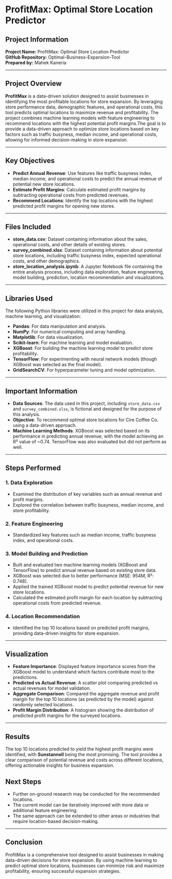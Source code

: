 # ProfitMax: Optimal Store Location Predictor

## Project Information

**Project Name:** ProfitMax: Optimal Store Location Predictor  
**GitHub Repository:** Optimal-Business-Expansion-Tool  
**Prepared by:** Mahek Kaneria  

---

## Project Overview
**ProfitMax** is a data-driven solution designed to assist businesses in identifying the most profitable locations for store expansion. By leveraging store performance data, demographic features, and operational costs, this tool predicts optimal locations to maximize revenue and profitability. The project combines machine learning models with feature engineering to recommend locations with the highest potential profit margins.The goal is to provide a data-driven approach to optimize store locations based on key factors such as traffic busyness, median income, and operational costs, allowing for informed decision-making in store expansion.

---

## Key Objectives

- **Predict Annual Revenue**: Use features like traffic busyness index, median income, and operational costs to predict the annual revenue of potential new store locations.
- **Estimate Profit Margins**: Calculate estimated profit margins by subtracting operational costs from predicted revenues.
- **Recommend Locations**: Identify the top locations with the highest predicted profit margins for opening new stores.

---

## Files Included

- **store_data.csv**: Dataset containing information about the sales, operational costs, and other details of existing stores.
- **survey_combined.xlsx**: Dataset containing information about potential store locations, including traffic busyness index, expected operational costs, and other demographics.
- **store_location_analysis.ipynb**: A Jupyter Notebook file containing the entire analysis process, including data exploration, feature engineering, model building, prediction, location recommendation and visualizations.


---

## Libraries Used

The following Python libraries were utilized in this project for data analysis, machine learning, and visualization:

- **Pandas**: For data manipulation and analysis.
- **NumPy**: For numerical computing and array handling.
- **Matplotlib**: For data visualization.
- **Scikit-learn**: For machine learning and model evaluation.
- **XGBoost**: For building the machine learning model to predict store profitability.
- **TensorFlow**: For experimenting with neural network models (though XGBoost was selected as the final model).
- **GridSearchCV**: For hyperparameter tuning and model optimization.

---

## Important Information

- **Data Sources**: The data used in this project, including `store_data.csv` and `survey_combined.xlsx`, is fictional and designed for the purpose of this analysis.
- **Objective**: To recommend optimal store locations for Cire Coffee Co. using a data-driven approach.
- **Machine Learning Methods**: XGBoost was selected based on its performance in predicting annual revenue, with the model achieving an R² value of ~0.74. TensorFlow was also evaluated but did not perform as well.

---

## Steps Performed

### 1. Data Exploration
- Examined the distribution of key variables such as annual revenue and profit margins.
- Explored the correlation between traffic busyness, median income, and store profitability.

### 2. Feature Engineering
- Standardized key features such as median income, traffic busyness index, and operational costs.

### 3. Model Building and Prediction
- Built and evaluated two machine learning models (XGBoost and TensorFlow) to predict annual revenue based on existing store data.
- XGBoost was selected due to better performance (MSE: 954M, R²: 0.748).
- Applied the trained XGBoost model to predict potential revenue for new store locations.
- Calculated the estimated profit margin for each location by subtracting operational costs from predicted revenue.

### 4. Location Recommendation
- Identified the top 10 locations based on predicted profit margins, providing data-driven insights for store expansion.

---

## Visualization

- **Feature Importance**: Displayed feature importance scores from the XGBoost model to understand which factors contribute most to the predictions.
- **Predicted vs Actual Revenue**: A scatter plot comparing predicted vs actual revenues for model validation.
- **Aggregate Comparison**: Compared the aggregate revenue and profit margin for the top 10 locations (as predicted by the model) against randomly selected locations.
- **Profit Margin Distribution**: A histogram showing the distribution of predicted profit margins for the surveyed locations.

---

## Results

The top 10 locations predicted to yield the highest profit margins were identified, with **Sunstannell** being the most promising. The tool provides a clear comparison of potential revenue and costs across different locations, offering actionable insights for business expansion.

## Next Steps

- Further on-ground research may be conducted for the recommended locations.
- The current model can be iteratively improved with more data or additional feature engineering.
- The same approach can be extended to other areas or industries that require location-based decision-making.

---

## Conclusion

ProfitMax is a comprehensive tool designed to assist businesses in making data-driven decisions for store expansion. By using machine learning to predict optimal store locations, businesses can minimize risk and maximize profitability, ensuring successful expansion strategies.
